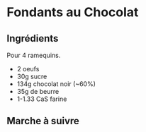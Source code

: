 # Fondants au Chocolat

## Ingrédients

Pour 4 ramequins.

* 2 oeufs
* 30g sucre
* 134g chocolat noir (~60%)
* 35g de beurre
* 1-1.33 CaS farine

Marche à suivre
---------------

